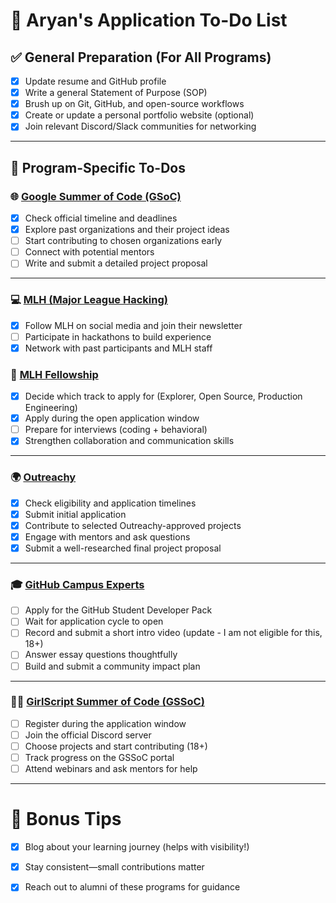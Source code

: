 # 🧠 Aryan's Application To-Do List

## ✅ General Preparation (For All Programs)
- [x] Update resume and GitHub profile
- [x] Write a general Statement of Purpose (SOP)
- [x] Brush up on Git, GitHub, and open-source workflows
- [x] Create or update a personal portfolio website (optional)
- [x] Join relevant Discord/Slack communities for networking

---

## 🎯 Program-Specific To-Dos

### 🌐 [Google Summer of Code (GSoC)](https://summerofcode.withgoogle.com/)
- [x] Check official timeline and deadlines
- [x] Explore past organizations and their project ideas
- [ ] Start contributing to chosen organizations early
- [ ] Connect with potential mentors
- [ ] Write and submit a detailed project proposal

---

### 💻 [MLH (Major League Hacking)](https://mlh.io/)
- [x] Follow MLH on social media and join their newsletter
- [ ] Participate in hackathons to build experience
- [x] Network with past participants and MLH staff

### 🚀 [MLH Fellowship](https://fellowship.mlh.io/)
- [x] Decide which track to apply for (Explorer, Open Source, Production Engineering)
- [x] Apply during the open application window
- [ ] Prepare for interviews (coding + behavioral)
- [x] Strengthen collaboration and communication skills

---

### 🌍 [Outreachy](https://www.outreachy.org/)
- [x] Check eligibility and application timelines
- [x] Submit initial application
- [x] Contribute to selected Outreachy-approved projects
- [x] Engage with mentors and ask questions
- [x] Submit a well-researched final project proposal

---

### 🎓 [GitHub Campus Experts](https://education.github.com/campus_experts)
- [ ] Apply for the GitHub Student Developer Pack
- [ ] Wait for application cycle to open
- [ ] Record and submit a short intro video     (update - I am not eligible for this, 18+)
- [ ] Answer essay questions thoughtfully
- [ ] Build and submit a community impact plan

---

### 👩‍💻 [GirlScript Summer of Code (GSSoC)](https://gssoc.girlscript.tech/)
- [ ] Register during the application window
- [ ] Join the official Discord server
- [ ] Choose projects and start contributing      (18+)
- [ ] Track progress on the GSSoC portal
- [ ] Attend webinars and ask mentors for help

---

# 📝 Bonus Tips
- [x] Blog about your learning journey (helps with visibility!)
- [x] Stay consistent—small contributions matter
- [x] Reach out to alumni of these programs for guidance

